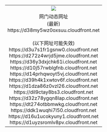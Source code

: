 ﻿<table>
  <tr></tr>
  <tr><td colspan=2 align=center><img src="https://d38my5wz0oxsuu.cloudfront.net/Up/oGate.jpg" /></td></tr>
  <tr><td colspan=2 align=center>网门动态网址<br/>(最新)
<br>https://d38my5wz0oxsuu.cloudfront.net
<br/><br/>(以下网址可能失效)
<br>https://d3u7s1fr1gsnw0.cloudfront.net
<br>https://d272z4wrjd5jme.cloudfront.net
<br>https://d36y3dxjchk61i.cloudfront.net
<br>https://d10j57rwblgfnb.cloudfront.net
<br>https://d14prhqwoyt5vj.cloudfront.net
<br>https://d39h4k1xwtov6f.cloudfront.net
<br>https://d1dza86z0vzl26.cloudfront.net
<br>https://dil9ctay8bs3.cloudfront.net
<br>https://d32z78ygqn8lap.cloudfront.net
<br>https://dt274otbbmwkg.cloudfront.net
<br>https://ddk1wuqhi7l50.cloudfront.net
<br>https://d16u1ucokyuny1.cloudfront.net
<br>https://d1uyzsromlv8pv.cloudfront.net
    </td>
  </tr>
</table>
